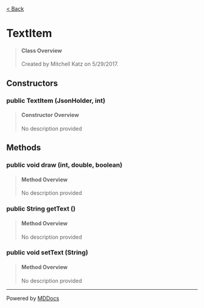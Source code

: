 [< Back](../README.md)
# TextItem #
>#### Class Overview ####
>Created by Mitchell Katz on 5/29/2017.
## Constructors ##
### public TextItem (JsonHolder, int) ###
>#### Constructor Overview ####
>No description provided
>
## Methods ##
### public void draw (int, double, boolean) ###
>#### Method Overview ####
>No description provided
>
### public String getText () ###
>#### Method Overview ####
>No description provided
>
### public void setText (String) ###
>#### Method Overview ####
>No description provided
>

---
Powered by [MDDocs](https://github.com/VRCube/MDDocs)